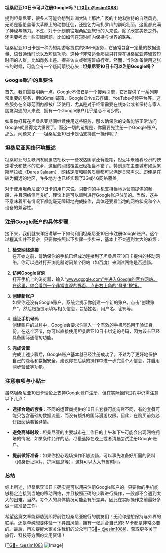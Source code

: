 **坦桑尼亚10日卡可以注册Google吗？[[TG💪+ @esim1088](https://t.me/s/esim1088)]**

提到坦桑尼亚，很多人可能会想到非洲大陆上那片广袤的土地和独特的自然风光。无论是塞伦盖蒂大草原上的动物迁徙，还是乞力马扎罗山的巍峨壮丽，这里都充满了神秘与魅力。不过，对于计划前往坦桑尼亚旅行的人来说，除了欣赏美景之外，还需要考虑一些实际问题，比如如何在短时间内保持与世界的联系。

坦桑尼亚10日卡是一种为短期游客提供的SIM卡服务，它通常包含一定量的数据流量、语音通话时长以及短信功能。这种卡非常适合那些只打算在坦桑尼亚停留较短时间的人群，比如商务出差、探亲访友或者短暂旅行者。然而，当你准备使用这张卡的时候，可能会有一个疑问萦绕心头：**坦桑尼亚10日卡可以注册Google吗？**

### Google账户的重要性

首先，我们需要明确一点，Google不仅仅是一个搜索引擎，它还提供了一系列非常重要的服务，例如Gmail邮箱、Google Drive云存储、YouTube视频平台等。这些服务在全球范围内都被广泛使用，尤其是对于经常需要在线办公或者保持与家人朋友沟通的人来说，拥有一个Google账户几乎是必不可少的。

如果你打算在坦桑尼亚期间继续使用这些服务，那么确保你的设备能够正常访问Google就显得尤为重要了。而这一切的前提是，你需要先注册一个Google账户。那么，问题来了——坦桑尼亚10日卡是否支持这一操作呢？

### 坦桑尼亚网络环境概述

坦桑尼亚的互联网发展虽然相较于一些发达国家还有差距，但近年来随着经济的快速增长和技术的进步，这里的网络覆盖已经相当不错了。特别是在主要城市如达累斯萨拉姆（Dares Salaam），网络速度和服务质量都可以满足日常需求。即便是在较为偏远的地区，许多地方也已经实现了3G或4G网络覆盖。

对于使用坦桑尼亚10日卡的用户来说，只要你的手机支持当地运营商提供的频段，并且网络信号良好，理论上是可以顺利进行Google账户注册的。当然，这并不意味着所有情况下都能毫无障碍地完成操作，具体还要看当地的网络状况和个人设备的兼容性。

### 注册Google账户的具体步骤

接下来，我们就来详细讲解一下如何利用坦桑尼亚10日卡注册Google账户。这个过程其实并不复杂，只要你按照以下步骤一步步来，基本上不会遇到太大的麻烦：

1. **检查网络连接**  
   在开始之前，请确保你的手机已经成功连接到了坦桑尼亚10日卡提供的移动网络。你可以通过打开浏览器访问某个网站（如百度）来测试网络是否通畅。

2. **访问Google官网**  
   打开手机上的浏览器，输入“www.google.com”并进入Google的官方网站。在这里，你会看到一个非常直观的界面，点击右上角的“登录”按钮。

3. **创建新账户**  
   如果你还没有Google账户，系统会提示你创建一个新的账户。点击“创建账户”，然后根据提示填写相关信息，包括姓名、用户名、密码等。

4. **验证手机号码**  
   创建账户的过程中，Google会要求你输入一个有效的手机号码用于验证身份。在这个环节，你可以直接使用坦桑尼亚10日卡绑定的号码，因为该卡已经具备国际通信的功能。

5. **完成设置**  
   完成上述步骤后，Google账户基本就已经注册成功了。不过为了更好地保护自己的隐私和数据安全，建议你在后续的操作中进一步完善个人信息，并启用两步验证等功能。

### 注意事项与小贴士

虽然坦桑尼亚10日卡理论上支持Google账户注册，但在实际操作过程中仍需注意以下几点：

- **选择合适的套餐**：不同的运营商提供的10日卡套餐可能有所不同，有的套餐可能只包含基础的数据流量，而没有额外的国际漫游权限。因此，在购买前务必仔细阅读套餐详情。
  
- **避免高峰时段**：坦桑尼亚的主要城市在工作日的上午和下午可能会出现网络拥堵的情况，如果条件允许的话，尽量选择在晚上或者清晨尝试注册Google账户。

- **提前做好准备**：如果你担心现场操作不够流畅，可以事先准备好所需的资料（如身份证照片、护照信息等），这样可以大大节省时间。

### 总结

综上所述，坦桑尼亚10日卡确实是可以用来注册Google账户的。只要你的手机能够稳定连接到当地的移动网络，并且按照正确的步骤进行操作，一般都不会遇到太大的困难。当然，每个人的具体情况可能会有所差异，因此在实际操作之前最好多做一些准备工作。

希望这篇文章能帮助到即将前往坦桑尼亚旅行的朋友们！无论你是想保持与外界的联系，还是单纯想要体验一下异国风情，拥有一张适合自己的SIM卡都是非常必要的。最后，再次提醒大家关注我们的公众号[[TG💪+ @esim1088](https://t.me/s/esim1088)]，获取更多关于旅行、科技等方面的实用资讯！

[[TG💪+ @esim1088](https://t.me/s/esim1088) ![Image](https://i.postimg.cc/4NQfJmqS/Snipaste-2025-05-13-00-14-12.png)]